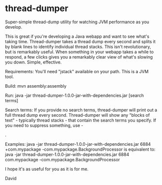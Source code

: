 thread-dumper
=============

Super-simple thread-dump utility for watching JVM performance as you develop.

This is great if you're developing a Java webapp and want to see what's taking time. Thread-dumper
takes a thread dump every second and splits it by blank lines to identify individual thread stacks. 
This isn't revolutionary, but is remarkably useful. When something in your webapp takes a while to 
respond, a few clicks gives you a remarkably clear view of what's slowing you down. 
Simple, effective.

Requirements:
 You'll need "jstack" available on your path. This is a JVM tool.

Build:
 mvn assembly:assembly

Run:
 java -jar thread-dumper-1.0.0-jar-with-dependencies.jar <pid> [search terms]

Search terms:
 If you provide no search terms, thread-dumper will print out a full thread dump every second.
 Thread-dumper will show any "blocks of text" - typically thread stacks - that contain the search terms you specify.
 If you need to suppress something, use -<search term>.
 
Examples:
  java -jar thread-dumper-1.0.0-jar-with-dependencies.jar 6884 +com.mypackage -com.mypackage.BackgroundProcessor
   is equivalent to:
  java -jar thread-dumper-1.0.0-jar-with-dependencies.jar 6884 com.mypackage -com.mypackage.BackgroundProcessor

I hope it's as useful for you as it is for me.

David
